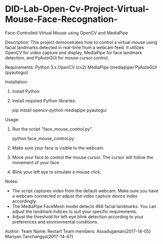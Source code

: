 # DlD-Lab-Open-Cv-Project-Virtual-Mouse-Face-Recognation-

Face-Controlled Virtual Mouse using OpenCV and MediaPipe

Description:
This project demonstrates how to control a virtual mouse using facial landmarks detected in real-time from a webcam feed. It utilizes OpenCV for video capture and display, MediaPipe for face landmark detection, and PyAutoGUI for mouse cursor control.

Requirements:
Python 3.x
OpenCV (cv2)
MediaPipe (mediapipe)
PyAutoGUI (pyautogui)

Installation:
1. Install Python
2. Install required Python libraries:
   
   pip install opencv-python mediapipe pyautogui
   

Usage:
1. Run the script "face_mouse_control.py".
   
   python face_mouse_control.py
   
2. Make sure your face is visible to the webcam.
3. Move your face to control the mouse cursor. The cursor will follow the movement of your face.
4. Blink your left eye to simulate a mouse click.

Notes:
- The script captures video from the default webcam. Make sure you have a webcam connected or adjust the video capture device index accordingly.
- The MediaPipe FaceMesh model detects 468 facial landmarks. You can adjust the landmark indices to suit your specific requirements.
- Adjust the threshold for left-eye blink detection according to your preferences and environmental conditions.

Author:
Team Name: Restart 
Team members: 
Assadujjaman(2017-14-05)
Mariyan Tanchangya(2017-14-47)

